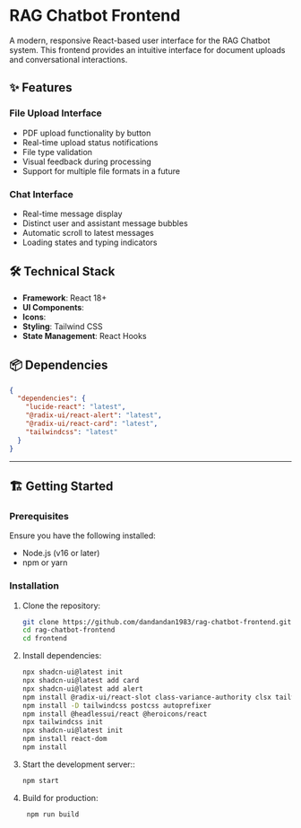 # RAG Chatbot Frontend

A modern, responsive React-based user interface for the RAG Chatbot system. This frontend provides an intuitive interface for document uploads and conversational interactions.

## ✨ Features

### File Upload Interface
- PDF upload functionality by button  
- Real-time upload status notifications  
- File type validation
- Visual feedback during processing  
- Support for multiple file formats in a future  

### Chat Interface
- Real-time message display  
- Distinct user and assistant message bubbles  
- Automatic scroll to latest messages  
- Loading states and typing indicators

## 🛠️ Technical Stack
- **Framework**: React 18+  
- **UI Components**:
- **Icons**:
- **Styling**: Tailwind CSS  
- **State Management**: React Hooks  

## 📦 Dependencies

```json
{
  "dependencies": {
    "lucide-react": "latest",
    "@radix-ui/react-alert": "latest",
    "@radix-ui/react-card": "latest",
    "tailwindcss": "latest"
  }
}
```
---

## 🏗️ Getting Started

### Prerequisites
Ensure you have the following installed:
- Node.js (v16 or later)
- npm or yarn

### Installation
1. Clone the repository:
   ```bash
   git clone https://github.com/dandandan1983/rag-chatbot-frontend.git
   cd rag-chatbot-frontend
   cd frontend
   ```
2. Install dependencies:
   ```bash
   npx shadcn-ui@latest init
   npx shadcn-ui@latest add card
   npx shadcn-ui@latest add alert
   npm install @radix-ui/react-slot class-variance-authority clsx tailwind-merge tailwindcss-animate lucide-react
   npm install -D tailwindcss postcss autoprefixer
   npm install @headlessui/react @heroicons/react
   npx tailwindcss init
   npx shadcn-ui@latest init
   npm install react-dom
   npm install
    ```
3. Start the development server::
   ```bash
   npm start
    ```
4. Build for production:
   ```bash
    npm run build
    ```

